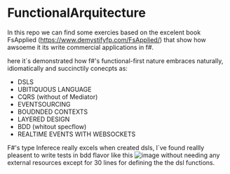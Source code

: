 # FunctionalArquitecture

In this repo we can find some exercies based on the excelent book FsApplied  (https://www.demystifyfp.com/FsApplied/) that show how awsoeme it its write 
commercial applications in f#.

here it´s demonstrated how f#'s functional-first nature embraces naturally, idiomatically and succinctily conecpts as:
* DSLS
* UBITIQUOUS LANGUAGE
* CQRS (without of Mediator)
* EVENTSOURCING
* BOUDNDED CONTEXTS
* LAYERED DESIGN
* BDD (whitout specflow)
* REALTIME EVENTS WITH WEBSOCKETS
 

F#'s type Inferece really excels when created dsls, I´ve found reallly pleasent to write tests in bdd flavor like this
![image](https://user-images.githubusercontent.com/47141212/158023020-8a9e2821-8098-432d-9735-d43428dbcd0f.png)
without needing any external resources except for 30 lines for defining the the dsl functions.

